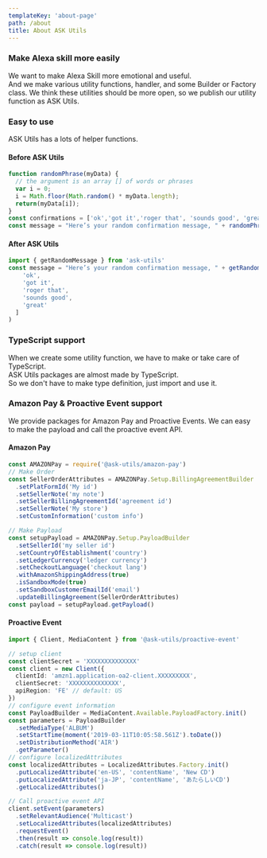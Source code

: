 ```yaml
---
templateKey: 'about-page'
path: /about
title: About ASK Utils
---
```

### Make Alexa skill more easily
We want to make Alexa Skill more emotional and useful.  
And we make various utility functions, handler, and some Builder or Factory class.
We think these utilities should be more open, so we publish our utility function as ASK Utils.


### Easy to use
ASK Utils has a lots of helper functions.

#### Before ASK Utils

```javascript
function randomPhrase(myData) {
  // the argument is an array [] of words or phrases
  var i = 0;
  i = Math.floor(Math.random() * myData.length);
  return(myData[i]);
}
const confirmations = ['ok','got it','roger that', 'sounds good', 'great'];
const message = "Here’s your random confirmation message, " + randomPhrase(confirmations))
```

#### After ASK Utils

```typescript
import { getRandomMessage } from 'ask-utils'
const message = "Here’s your random confirmation message, " + getRandomMessage([
    'ok',
    'got it',
    'roger that',
    'sounds good',
    'great'
  ]
)
```

### TypeScript support
When we create some utility function, we have to make or take care of TypeScript.  
ASK Utils packages are almost made by TypeScript.  
So we don't have to make type definition, just import and use it.

### Amazon Pay & Proactive Event support

We provide packages for Amazon Pay and Proactive Events.
We can easy to make the payload and call the proactive event API.

#### Amazon Pay

```javascript
const AMAZONPay = require('@ask-utils/amazon-pay')
// Make Order
const SellerOrderAttributes = AMAZONPay.Setup.BillingAgreementBuilder
  .setPlatFormId('My id')
  .setSellerNote('my note')
  .setSellerBillingAgreementId('agreement id')
  .setSellerNote('My store')
  .setCustomInformation('custom info')

// Make Payload
const setupPayload = AMAZONPay.Setup.PayloadBuilder
  .setSellerId('my seller id')
  .setCountryOfEstablishment('country')
  .setLedgerCurrency('ledger currency')
  .setCheckoutLanguage('checkout lang')
  .withAmazonShippingAddress(true)
  .isSandboxMode(true)
  .setSandboxCustomerEmailId('email')
  .updateBillingAgreement(SellerOrderAttributes)
const payload = setupPayload.getPayload()

```

#### Proactive Event


```typescript
import { Client, MediaContent } from '@ask-utils/proactive-event'

// setup client
const clientSecret = 'XXXXXXXXXXXXXX'
const client = new Client({
  clientId: 'amzn1.application-oa2-client.XXXXXXXXX',
  clientSecret: 'XXXXXXXXXXXXXX',
  apiRegion: 'FE' // default: US
})
// configure event information
const PayloadBuilder = MediaContent.Available.PayloadFactory.init()
const parameters = PayloadBuilder
  .setMediaType('ALBUM')
  .setStartTime(moment('2019-03-11T10:05:58.561Z').toDate())
  .setDistributionMethod('AIR')
  .getParameter()
// configure localizedAttributes
const localizedAttributes = LocalizedAttributes.Factory.init()
  .putLocalizedAttribute('en-US', 'contentName', 'New CD')
  .putLocalizedAttribute('ja-JP', 'contentName', 'あたらしいCD')
  .getLocalizedAttributes()

// Call proactive event API
client.setEvent(parameters)
  .setRelevantAudience('Multicast')
  .setLocalizedAttributes(localizedAttributes)
  .requestEvent()
  .then(result => console.log(result))
  .catch(result => console.log(result))
```
